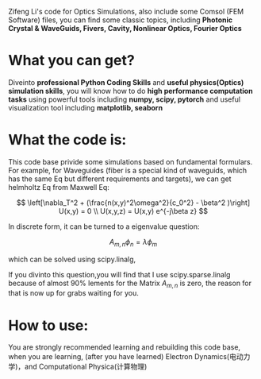 Zifeng Li's code for Optics Simulations, also include some Comsol (FEM Software) files,
you can find some classic topics, including **Photonic Crystal & WaveGuids, Fivers, Cavity, Nonlinear Optics, Fourier Optics**

# What you can get?
Diveinto **professional Python Coding Skills** and **useful physics(Optics) simulation skills**, you will know how to do **high performance computation tasks** using powerful tools including **numpy, scipy, pytorch** and useful visualization tool including **matplotlib, seaborn**

# What the code is:
This code base privide some simulations based on fundamental formulars. For example, for Waveguides (fiber is a special kind of waveguids, which has the same Eq but different requirements and targets), we can get helmholtz Eq from Maxwell Eq:

$$
\left[\nabla_T^2 + (\frac{n(x,y)^2\omega^2}{c_0^2} - \beta^2 )\right] U(x,y) = 0
\\
U(x,y,z) = U(x,y) e^{-j\beta z}
$$

In discrete form, it can be turned to a eigenvalue question:

$$
A_{m,n} \phi_n = \lambda \phi_m
$$

which can be solved using scipy.linalg, 

If you divinto this question,you will find that I use scipy.sparse.linalg because of almost 90% lements for the Matrix $A_{m,n}$ is zero, the reason for that is now up for grabs waiting for you.

# How to use:
You are strongly recommended learning and rebuilding this code base,
when you are learning, (after you have learned) Electron Dynamics(电动力学)，and Computational Physica(计算物理)


